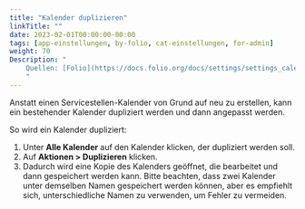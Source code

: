 ```yaml
---
title: "Kalender duplizieren"
linkTitle: ""
date: 2023-02-01T00:00:00-00:00
tags: [app-einstellungen, by-folio, cat-einstellungen, for-admin]
weight: 70
Description: "
    Quellen: [Folio](https://docs.folio.org/docs/settings/settings_calendar/settings_calendar/#duplicate-an-existing-calendar) <!-- & [GBV](https://info.gebev.de/display/FOLIOGBVEXTERN/Einstellungen+(Kalender):+Kalender+duplizieren) -->
    "
---
```


Anstatt einen Servicestellen-Kalender von Grund auf neu zu erstellen, kann ein bestehender Kalender dupliziert werden und dann angepasst werden.

So wird ein Kalender dupliziert:

1.  Unter **Alle Kalender** auf den Kalender klicken, der dupliziert werden soll.
2.  Auf **Aktionen > Duplizieren** klicken.
3.  Dadurch wird eine Kopie des Kalenders geöffnet, die bearbeitet und dann gespeichert werden kann. Bitte beachten, dass zwei Kalender unter demselben Namen gespeichert werden können, aber es empfiehlt sich, unterschiedliche Namen zu verwenden, um Fehler zu vermeiden.

